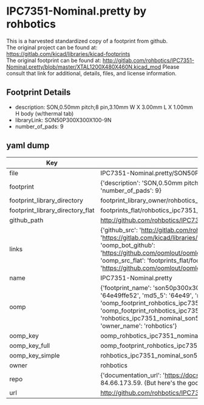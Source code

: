 # IPC7351-Nominal.pretty by rohbotics  
This is a harvested standardized copy of a footprint from github.  
The original project can be found at:  
https://gitlab.com/kicad/libraries/kicad-footprints  
The original footprint can be found at:
http://gitlab.com/rohbotics/IPC7351-Nominal.pretty/blob/master/XTAL1200X480X460N.kicad_mod
Please consult that link for additional, details, files, and license information.  
## Footprint Details
* description: SON,0.50mm pitch;8 pin,3.10mm W X 3.00mm L X 1.00mm H body (w/thermal tab)  
* libraryLink: SON50P300X300X100-9N  
* number_of_pads: 9  
## yaml dump  
| Key | Value |  
| --- | --- |  
| file | IPC7351-Nominal.pretty/SON50P300X300X100-9N.kicad_mod |  
| footprint | {'description': 'SON,0.50mm pitch;8 pin,3.10mm W X 3.00mm L X 1.00mm H body (w/thermal tab)', 'libraryLink': 'SON50P300X300X100-9N', 'number_of_pads': 9} |  
| footprint_library_directory | footprint_library_owner/rohbotics_IPC7351-Nominal.pretty |  
| footprint_library_directory_flat | footprints_flat/rohbotics_ipc7351_nominal_son50p300x300x100_9n/working |  
| github_path | http://github.com/rohbotics/IPC7351-Nominal.pretty/blob/master/SON50P300X300X100-9N.kicad_mod |  
| links | {'github_src': 'http://gitlab.com/rohbotics/IPC7351-Nominal.pretty/blob/master/XTAL1200X480X460N.kicad_mod', 'github_src_repo': 'https://gitlab.com/kicad/libraries/kicad-footprints', 'oomp_bot': 'footprints/rohbotics_ipc7351_nominal_son50p300x300x100_9n/working', 'oomp_bot_github': 'https://github.com/oomlout/oomlout_oomp_footprint_bot/tree/main/footprints/rohbotics_ipc7351_nominal_son50p300x300x100_9n/working', 'oomp_src_flat': 'footprints_flat/footprints_flat/rohbotics_ipc7351_nominal_son50p300x300x100_9n/working', 'oomp_src_flat_github': 'https://github.com/oomlout/oomlout_oomp_footprint_src/tree/main/footprints_flat/rohbotics_ipc7351_nominal_son50p300x300x100_9n/working'} |  
| name | IPC7351-Nominal.pretty |  
| oomp | {'footprint_name': 'son50p300x300x100_9n', 'library_name': 'ipc7351_nominal', 'md5': '64e49ffe525d164c3006d7d9835becac', 'md5_10': '64e49ffe52', 'md5_5': '64e49', 'md5_6': '64e49f', 'oomp_key': 'oomp_rohbotics_ipc7351_nominal_son50p300x300x100_9n', 'oomp_key_extra': 'oomp_footprint_rohbotics_ipc7351_nominal_son50p300x300x100_9n', 'oomp_key_full': 'oomp_footprint_rohbotics_ipc7351_nominal_son50p300x300x100_9n_64e49f', 'oomp_key_simple': 'rohbotics_ipc7351_nominal_son50p300x300x100_9n', 'original_filename': 'IPC7351-Nominal.pretty/SON50P300X300X100-9N.kicad_mod', 'owner_name': 'rohbotics'} |  
| oomp_key | oomp_rohbotics_ipc7351_nominal_son50p300x300x100_9n |  
| oomp_key_full | oomp_footprint_rohbotics_ipc7351_nominal_son50p300x300x100_9n |  
| oomp_key_simple | rohbotics_ipc7351_nominal_son50p300x300x100_9n |  
| owner | rohbotics |  
| repo | {'documentation_url': 'https://docs.github.com/rest/overview/resources-in-the-rest-api#rate-limiting', 'message': "API rate limit exceeded for 84.66.173.59. (But here's the good news: Authenticated requests get a higher rate limit. Check out the documentation for more details.)"} |  
| url | http://github.com/rohbotics/IPC7351-Nominal.pretty |  

